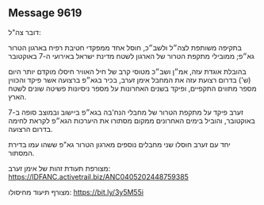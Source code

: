 ## Message 9619

דובר צה"ל:

בתקיפה משותפת לצה״ל ולשב״כ, חוסל אחד ממפקדי חטיבת רפיח בארגון הטרור גא״פ; ממובילי מתקפת הטרור של הארגון לשטח מדינת ישראל באירועי ה-7 באוקטובר

בהובלת אוגדת עזה, אמ״ן ושב״כ מטוסי קרב של חיל האוויר חיסלו מוקדם יותר היום (ש') בדרום רצועת עזה את המחבל אימן זערב, בכיר בגא״פ ברצועה אשר פיקד והכווין מספר מתווים התקפיים, ופיקד בשנים האחרונות על מספר ניסיונות פשיטה שונים לשטח הארץ.

זערב פיקד על מתקפת הטרור של מחבלי הנח'בה בגא״פ ביישוב ובמוצב סופה ב-7 באוקטובר, והוביל בימים האחרונים ממקום מסתורו את היערכות הגא״פ לקראת לחימה בדרום הרצועה.

יחד עם זערב חוסלו שני מחבלים נוספים מארגון הטרור גא"פ ששהו עמו בדירת המסתור.

מצורפת תעודת זהות של אימן זערב: https://IDFANC.activetrail.biz/ANC0405202448759385

מצורף תיעוד מחיסולו: https://bit.ly/3y5M55i

